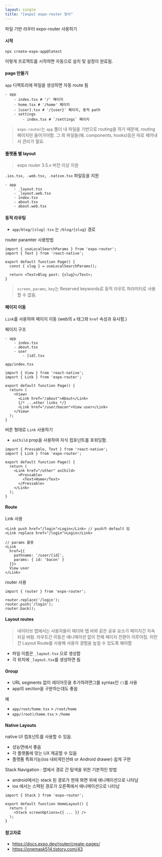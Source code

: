 ```yaml
---
layout: single
title: "[expo] expo-router 정리"
---
```


파일 기반 라우터 expo-router 사용하기

#### 시작

```
npx create-expo-app@latest
```

이렇게 프로젝트를 시작하면 자동으로 설치 및 설정이 완료됨.

#### page 만들기

`app` 디렉토리에 파일을 생성하면 자동 route 됨

```
- app
	- index.tsx # '/' 페이지
	- home.tsx # '/home' 페이지
	- [user].tsx # '/{user}' 페이지, 동적 path
	- settings
		- index.tsx # `/settings` 페이지
```

> `expo-router`는 `app` 폴더 내 파일을 기반으로 routing을 하기 때문에, routing 페이지만 들어가야함. 그 외 파일들(예. components, hooks)등은 따로 떼어내서 관리가 필요.

#### 플랫폼 별 layout

> expo router 3.5.x 버전 이상 지원

`.ios.tsx, .web.tsx, .native.tsx` 파일등을 지원

```
- app
	- _layout.tsx
	- _layout.web.tsx
	- index.tsx
	- about.tsx
	- about.web.tsx
```

#### 동적 라우팅

- `app/blog/[slug].tsx` 는 `/blog/{slug}` 경로

router paramter 사용방법

```tsx
import { useLocalSearchParams } from 'expo-router';
import { Text } from 'react-native';

export default function Page() {
  const { slug } = useLocalSearchParams();

  return <Text>Blog post: {slug}</Text>;
}
```

> `screen`, `params`, `key`는 Reserved keywords로 동적 라우트 파라미터로 사용할 수 없음.

#### 페이지 이동

`Link`를 사용하여 페이지 이동 (web의 `a` 태그와 `href` 속성과 유사함.)

페이지 구조

```
- app
	- index.tsx
	- about.tsx
	- user
		- [id].tsx
```

`app/index.tsx`

```tsx
import { View } from 'react-native';
import { Link } from 'expo-router';

export default function Page() {
  return (
    <View>
      <Link href="/about">About</Link>
      {/* ...other links */}
      <Link href="/user/bacon">View user</Link>
    </View>
  );
}
```

버튼 형태로 `Link` 사용하기

- `asChild` prop을 사용하여 자식 컴포넌트를 포워딩함.

```tsx
import { Pressable, Text } from 'react-native';
import { Link } from 'expo-router';

export default function Page() {
  return (
    <Link href="/other" asChild>
      <Pressable>
        <Text>Home</Text>
      </Pressable>
    </Link>
  );
}
```

#### Route

Link 사용

```tsx
<Link push href="/login">Login</Link> // push가 default 임
<Link replace href="/login">Login</Link>

// params 활용
<Link
  href={{
    pathname: '/user/[id]',
    params: { id: 'bacon' }
  }}>
  View user
</Link>
```

router 사용

```tsx
import { router } from 'expo-router';

router.replace('/login');
router.push('/login');
router.back();
```

#### Layout routes


> 네이티브 앱에서는 사용자들이 헤더와 탭 바와 같은 공유 요소가 페이지간 지속되길 바람. 라우트간 이동은 애니메이션 없이 전체 페이지 전환이 이루어짐. 이런건 Layout Route를 사용해 사용자 경험을 높일 수 있도록 해야함

- 파일 이름은 `_layout.tsx` 으로 생성함
- 각 위치에 `_layout.tsx`를 생성하면 됨

#### Group

- URL segments 없이 레이아웃을 추가하려면그룹 syntax인 `()`를 사용
- app의 section을 구분하는데도 좋음

예
- `app/root/home.tsx` > `/root/home`
- `app/(root)/home.tsx` > `/home`


#### Native Layouts

native UI 컴포넌트를 사용할 수 있음.
- 성능면에서 좋음
- 각 플랫폼에 맞는 UX 제공할 수 있음
- 플랫폼 특화기능(ios 내비게인션바 or Android drawer) 쉽게 구현

Stack Navigation : 앱에서 경로 간 탐색을 위한 기본적인 방법
- android에서는 stack 된 경로가 현재 화면 위에 애니메이션으로 나타남
- ios 에서는 스택된 경로가 오른쪽에서 애니메이션으로 나타남

```tsx
import { Stack } from 'expo-router';

export default function HomeLayout() {
  return (
    <Stack screenOptions={{ ... }} />
  );
}
```

#### 참고자료
- https://docs.expo.dev/router/create-pages/
- https://onemask514.tistory.com/43
